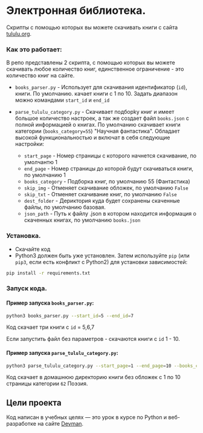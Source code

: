 # Электронная библиотека.

Скрипты с помощью которых вы можете скачивать книги с сайта [tululu.org](https://tululu.org/).

### Как это работает:

В репо представлены 2 скрипта, с помощью которых вы можете скачивать любое количество книг,
единственное ограничение - это количество книг на сайте.

- `books_parser.py` - Использует для скачивания идентификатор (`id`), книги. 
По умолчанию. качает книги с 1 по 10. Задать диапазон можно командами `start_id` и `end_id`

- `parse_tululu_category.py` - Скачивает подборkу книг и имеет большое количество настроек, 
а так же создает файл `books.json` с полной информацией о книгах. 
По умолчанию скачивает книги категории (`books_category=55`) "Научная фантастика". 
Обладает высокой функциональностью и включат в себя следующие настройки:

  - `start_page` - Номер страницы с которого начнется скачивание, по умолчантю 1
  - `end_page` - Номер страницы до которой будут скачиваться книги, по умолчанию 1
  - `books_category` - Подборка книг, по умолчанию 55 (Фантастика)
  - `skip_img` - Отменяет скачивание обложек, по умолчанию `False`
  - `skip_txt` - Отменяет скачивание книг, по умолчанию `False`
  - `dest_folder` - Дериктория куда будет сохранены скаченные файлы, по умолчанию базовая.
  - `json_path` - Путь к файлу .json в котором находится информация о скаченных книгах, по умолчанию `books.json`



### Установка.

- Скачайте код
- Python3 должен быть уже установлен.
  Затем используйте `pip` (или `pip3`, если есть конфликт с Python2) для установки зависимостей:

```bash
pip install -r requirements.txt
```

### Запуск кода.

#### Пример запуска `books_parser.py`:

```bash
python3 books_parser.py --start_id=5 --end_id=7
``` 

Код скачает три книги с `id` = 5,6,7

Если запустить файл без параметров - скачаются книги с `id` 1 - 10. 

#### Пример запуска  `parse_tululu_category.py`:

```bash
python3 parse_tululu_category.py --start_page=1 --end_page=10 --books_category=62 --skip_img=True

``` 
Код скачает в домашнюю директорию книги без обложек с 1 по 10 страницы категории `62` Поэзия.


## Цели проекта

Код написан в учебных целях — это урок в курсе по Python и веб-разработке на сайте [Devman](https://dvmn.org).
